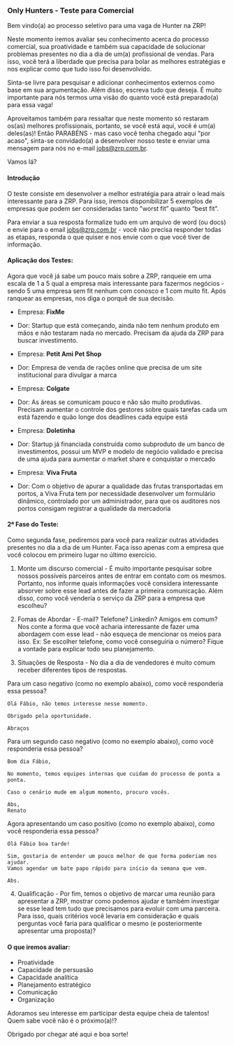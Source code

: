 ### Only Hunters - Teste para Comercial

Bem vindo(a) ao processo seletivo para uma vaga de Hunter na ZRP! 

Neste momento iremos avaliar seu conhecimento acerca do processo comercial, sua proatividade e também sua capacidade de solucionar problemas presentes no dia a dia de um(a) profissional de vendas. Para isso, você terá a liberdade que precisa para bolar as melhores estratégias e nos explicar como que tudo isso foi desenvolvido. 

Sinta-se livre para pesquisar e adicionar conhecimentos externos como base em sua argumentação. Além disso, escreva tudo que deseja. É muito importante para nós termos uma visão do quanto você está preparado(a) para essa vaga!

Aproveitamos também para ressaltar que neste momento só restaram os(as) melhores profissionais, portanto, se você está aqui, você é um(a) deles(as)! Então PARABÉNS - mas caso você tenha chegado aqui "por acaso", sinta-se convidado(a) a desenvolver nosso teste e enviar uma mensagem para nós no e-mail jobs@zrp.com.br.

Vamos lá? 

#### Introdução

O teste consiste em desenvolver a melhor estratégia para atrair o lead mais interessante para a ZRP. Para isso, iremos disponibilizar 5 exemplos de empresas que podem ser consideradas tanto "worst fit” quanto “best fit”. 

Para enviar a sua resposta formalize tudo em um arquivo de word (ou docs) e envie para o email jobs@zrp.com.br - você não precisa responder todas as etapas, responda o que quiser e nos envie com o que você tiver de informação.

#### Aplicação dos Testes:

Agora que você já sabe um pouco mais sobre a ZRP, ranqueie em uma escala de 1 a 5 qual a empresa mais interessante para fazermos negócios - sendo 5 uma empresa sem fit nenhum com conosco e 1 com muito fit. Após ranquear as empresas, nos diga o porquê de sua decisão. 

- Empresa: **FixMe**
- Dor: Startup que está começando, ainda não tem nenhum produto em mãos e não testaram nada no mercado. Precisam da ajuda da ZRP para buscar investimento.

- Empresa: **Petit Ami Pet Shop**
- Dor: Empresa de venda de rações online que precisa de um site institucional para divulgar a marca

- Empresa: **Colgate**
- Dor: As áreas se comunicam pouco e não são muito produtivas. Precisam aumentar o controle dos gestores sobre quais tarefas cada um está fazendo e quão longe dos deadlines cada equipe está

- Empresa: **Doletinha**
- Dor: Startup já financiada construída como subproduto de um banco de investimentos, possui um MVP e modelo de negócio validado e precisa de uma ajuda para aumentar o market share e conquistar o mercado

- Empresa: **Viva Fruta**
- Dor: Com o objetivo de apurar a qualidade das frutas transportadas em portos, a Viva Fruta tem por necessidade desenvolver um formulário dinâmico, controlado por um administrador, para que os auditores nos portos consigam registrar a qualidade da mercadoria

#### 2ª Fase do Teste: 

Como segunda fase, pediremos para você para realizar outras atividades presentes no dia a dia de um Hunter. Faça isso apenas com a empresa que você colocou em primeiro lugar no último exercício. 

1. Monte um discurso comercial - É muito importante pesquisar sobre nossos possíveis parceiros antes de entrar em contato com os mesmos. Portanto, nos informe quais informações você considera interessante absorver sobre esse lead antes de fazer a primeira comunicação. Além disso, como você venderia o serviço da ZRP para a empresa que escolheu? 

2. Fomas de Abordar - E-mail? Telefone? Linkedin? Amigos em comum? Nos conte a forma que você acharia interessante de fazer uma abordagem com esse lead - não esqueça de mencionar os meios para isso. 
Ex: Se escolher telefone, como você conseguiria o número? Fique a vontade para explicar todo seu planejamento. 

3. Situações de Resposta - No dia a dia de vendedores é muito comum receber diferentes tipos de respostas.

Para um caso negativo (como no exemplo abaixo), como você responderia essa pessoa?

```
Olá Fábio, não temos interesse nesse momento.

Obrigado pela oportunidade.

Abraços
```

Para um segundo caso negativo (como no exemplo abaixo), como você responderia essa pessoa?

```
Bom dia Fábio,

No momento, temos equipes internas que cuidam do processo de ponta a ponta.

Caso o cenário mude em algum momento, procuro vocês.

Abs,
Renato
```

Agora apresentando um caso positivo (como no exemplo abaixo), como você responderia essa pessoa? 

```
Olá Fábio boa tarde!

Sim, gostaria de entender um pouco melhor de que forma poderiam nos ajudar.
Vamos agendar um bate papo rápido para início da semana que vem.

Abs.
```

4. Qualificação - Por fim, temos o objetivo de marcar uma reunião para apresentar a ZRP, mostrar como podemos ajudar e também investigar se esse lead tem tudo que precisamos para evoluir com uma parceira. Para isso, quais critérios você levaria em consideração e quais perguntas você faria para qualificar o mesmo (e posteriormente apresentar uma proposta)? 

#### O que iremos avaliar:
- Proatividade
- Capacidade de persuasão
- Capacidade analítica
- Planejamento estratégico
- Comunicação
- Organização

Adoramos seu interesse em participar desta equipe cheia de talentos! Quem sabe você não é o próximo(a)!?

Obrigado por chegar até aqui e boa sorte!
